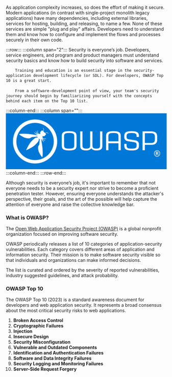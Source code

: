 
As application complexity increases, so does the effort of making it secure. Modern applications (in contrast with single-project monolith legacy applications) have many dependencies, including external libraries, services for hosting, building, and releasing, to name a few. None of these services are simple "plug and play" affairs. Developers need to understand them and know how to configure and implement the flows and processes securely in their own code.

:::row:::
   :::column span="2":::
        Security is everyone’s job. Developers, service engineers, and program and product managers must understand security basics and know how to build security into software and services.

        Training and education is an essential stage in the security-application development lifecycle (or SDL). For developers, OWASP Top 10 is a great start.

        From a software-development point of view, your team's security journey should begin by familiarizing yourself with the concepts behind each item on the Top 10 list.
   :::column-end:::
   :::column span="":::
     ![Picture of the OWASP logo.](../media/owasp.png)
   :::column-end:::
:::row-end:::

Although security is everyone’s job, it's important to remember that not everyone needs to be a security expert nor strive to become a proficient penetration tester. However, ensuring everyone understands the attacker's perspective, their goals, and the art of the possible will help capture the attention of everyone and raise the collective knowledge bar.

### What is OWASP?

The [Open Web Application Security Project (OWASP)](https://owasp.org/) is a global nonprofit organization focused on improving software security.

OWASP periodically releases a list of 10 categories of application-security vulnerabilities. Each category covers different areas of application and information security. Their mission is to make software security visible so that individuals and organizations can make informed decisions.

The list is curated and ordered by the severity of reported vulnerabilities, industry suggested guidelines, and attack probability.

### OWASP Top 10

The OWASP Top 10 (2023) is a standard awareness document for developers and web application security. It represents a broad consensus about the most critical security risks to web applications.

1. **Broken Access Control​**
2. **Cryptographic Failures​**
3. **Injection​**
4. **Insecure Design​**
5. **Security Misconfiguration​**
6. **Vulnerable and Outdated Components​**
7. **Identification and Authentication Failures​**
8. **Software and Data Integrity Failures​**
9. **Security Logging and Monitoring Failures​**
10. **Server-Side Request Forgery​**
